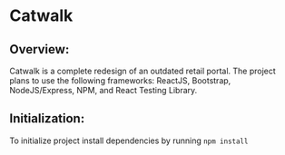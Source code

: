 # Catwalk

## Overview:
Catwalk is a complete redesign of an outdated retail portal. The project plans to use the following frameworks: ReactJS, Bootstrap, NodeJS/Express, NPM, and React Testing Library.

## Initialization:
To initialize project install dependencies by running `npm install `
